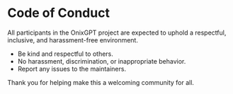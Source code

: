 # Code of Conduct

All participants in the OnixGPT project are expected to uphold a respectful, inclusive, and harassment-free environment.

- Be kind and respectful to others.
- No harassment, discrimination, or inappropriate behavior.
- Report any issues to the maintainers.

Thank you for helping make this a welcoming community for all. 